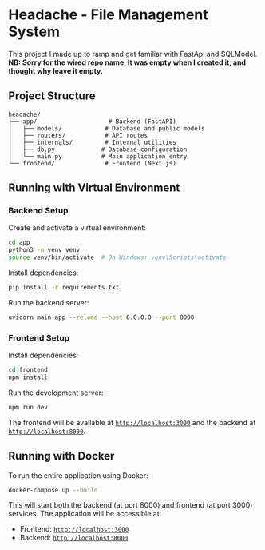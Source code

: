 # Headache - File Management System

This project I made up to ramp and get familiar  with FastApi and SQLModel.
<br>
**NB: Sorry for the wired repo name, It was empty when I created it, and thought why leave it empty.**


## Project Structure

```
headache/
├── app/                    # Backend (FastAPI)
│   ├── models/            # Database and public models
│   ├── routers/           # API routes
│   ├── internals/         # Internal utilities
│   ├── db.py             # Database configuration
│   └── main.py           # Main application entry
└── frontend/              # Frontend (Next.js)
```

## Running with Virtual Environment

### Backend Setup

Create and activate a virtual environment:

```bash
cd app
python3 -m venv venv
source venv/bin/activate  # On Windows: venv\Scripts\activate
```

Install dependencies:
```bash
pip install -r requirements.txt
```

Run the backend server:
```bash
uvicorn main:app --reload --host 0.0.0.0 --port 8000
```

### Frontend Setup

Install dependencies:
```bash
cd frontend
npm install
```

Run the development server:
```bash
npm run dev
```

The frontend will be available at [`http://localhost:3000`](http://localhost:3000) and the backend at [`http://localhost:8000`](http://localhost:8000).

## Running with Docker

To run the entire application using Docker:

```bash
docker-compose up --build
```

This will start both the backend (at port 8000) and frontend (at port 3000) services. The application will be accessible at:
- Frontend: [`http://localhost:3000`](http://localhost:3000)
- Backend: [`http://localhost:8000`](http://localhost:8000)